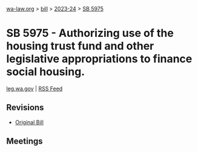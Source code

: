[wa-law.org](/) > [bill](/bill/) > [2023-24](/bill/2023-24/) > [SB 5975](/bill/2023-24/sb/5975/)

# SB 5975 - Authorizing use of the housing trust fund and other legislative appropriations to finance social housing.
[leg.wa.gov](https://app.leg.wa.gov/billsummary?BillNumber=5975&Year=2023&Initiative=false) | [RSS Feed](./rss.xml)

## Revisions
* [Original Bill](1/)

## Meetings